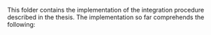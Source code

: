 This folder contains the implementation of the integration procedure described in the thesis. The implementation so far comprehends the following:
